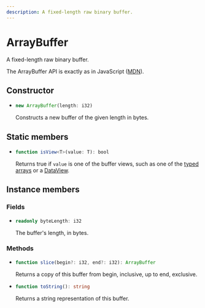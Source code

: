 ```yaml
---
description: A fixed-length raw binary buffer.
---
```


# ArrayBuffer

A fixed-length raw binary buffer.

The ArrayBuffer API is exactly as in JavaScript \([MDN](https://developer.mozilla.org/en-US/docs/Web/JavaScript/Reference/Global_Objects/ArrayBuffer)\).

## Constructor

* ```ts
  new ArrayBuffer(length: i32)
  ```
  Constructs a new buffer of the given length in bytes.

## Static members

* ```ts
  function isView<T>(value: T): bool
  ```
  Returns true if `value` is one of the buffer views, such as one of the [typed arrays](./typedarray.md) or a [DataView](./dataview.md).

## Instance members

### Fields

* ```ts
  readonly byteLength: i32
  ```
  The buffer's length, in bytes.

### Methods

* ```ts
  function slice(begin?: i32, end?: i32): ArrayBuffer
  ```
  Returns a copy of this buffer from begin, inclusive, up to end, exclusive.

* ```ts
  function toString(): string
  ```
  Returns a string representation of this buffer.
